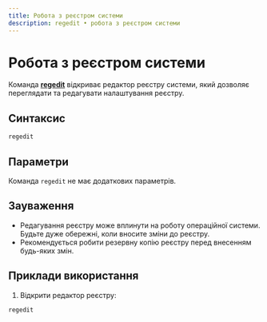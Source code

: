 ```yaml
---
title: Робота з реєстром системи
description: regedit • робота з реєстром системи
---
```


# Робота з реєстром системи

Команда **[regedit](https://docs.microsoft.com/en-us/windows-server/administration/windows-commands/regedit 'Microsoft Dosc')** відкриває редактор реєстру системи, який дозволяє переглядати та редагувати налаштування реєстру.

## Синтаксис

```cmd
regedit
```

## Параметри

Команда `regedit` не має додаткових параметрів.

## Зауваження

- Редагування реєстру може вплинути на роботу операційної системи. Будьте дуже обережні, коли вносите зміни до реєстру.
- Рекомендується робити резервну копію реєстру перед внесенням будь-яких змін.

## Приклади використання

1. Відкрити редактор реєстру:

```cmd
regedit
```
